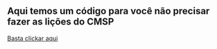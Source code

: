 ## Aqui temos um código para você não precisar fazer as lições do CMSP

<a href="https://github.com/YuriRochFerr/cmspEDT/text.txt">Basta clickar aqui</a>
